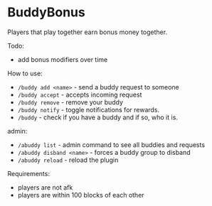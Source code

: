 # BuddyBonus

Players that play together earn bonus money together.

Todo:
- add bonus modifiers over time

How to use:
- `/buddy add <name>` - send a buddy request to someone
- `/buddy accept` - accepts incoming request
- `/buddy remove` - remove your buddy
- `/buddy notify` - toggle notifications for rewards.
- `/buddy` - check if you have a buddy and if so, who it is.

admin:
- `/abuddy list` - admin command to see all buddies and requests
- `/abuddy disband <name>` - forces a buddy group to disband
- `/abuddy reload` - reload the plugin

Requirements:
- players are not afk
- players are within 100 blocks of each other